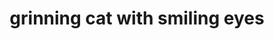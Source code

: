 ---
layout: smileys&people
title: grinning cat with smiling eyes
emoji: grinning_cat_with_smiling_eyes
permalink: 😸.html
---